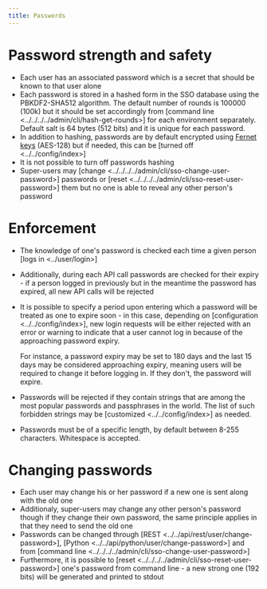 ```yaml
---
title: Passwords
---
```


Password strength and safety
============================

-   Each user has an associated password which is a secret that should be known to that user alone
-   Each password is stored in a hashed form in the SSO database using the PBKDF2-SHA512 algorithm. The default number of rounds
    is 100000 (100k) but it should be set accordingly from [command line \<../../../../admin/cli/hash-get-rounds\>]
    for each environment separately. Default salt is 64 bytes (512 bits) and it is unique for each password.
-   In addition to hashing, passwords are by default encrypted using [Fernet keys](https://cryptography.io/en/latest/fernet/)
    (AES-128) but if needed, this can be
    [turned off \<../../config/index\>]
-   It is not possible to turn off passwords hashing
-   Super-users may
    [change \<../../../../admin/cli/sso-change-user-password\>]
    passwords or
    [reset \<../../../../admin/cli/sso-reset-user-password\>]
    them but no one is able to reveal any other person\'s password

Enforcement
===========

-   The knowledge of one\'s password is checked each time a given person [logs in \<../user/login\>]

-   Additionally, during each API call passwords are checked for their expiry - if a person logged in previously but in the meantime
    the password has expired, all new API calls will be rejected

-   It is possible to specify a period upon entering which a password will be treated as one to expire soon - in this case, depending on
    [configuration \<../../config/index\>], new login requests will be either rejected with an error or warning to indicate
    that a user cannot log in because of the approaching password expiry.

    For instance, a password expiry may be set to 180 days and the last 15 days may be considered approaching expiry,
    meaning users will be required to change it before logging in. If they don\'t, the password will expire.

-   Passwords will be rejected if they contain strings that are among the most popular passwords and passphrases in the world.
    The list of such forbidden strings may be [customized \<../../config/index\>] as needed.

-   Passwords must be of a specific length, by default between 8-255 characters. Whitespace is accepted.

Changing passwords
==================

-   Each user may change his or her password if a new one is sent along with the old one
-   Additionaly, super-users may change any other person\'s password though if they change their own password, the same principle
    applies in that they need to send the old one
-   Passwords can be changed through
    [REST \<../../api/rest/user/change-password\>],
    [Python \<../../api/python/user/change-password\>]
    and from
    [command line \<../../../../admin/cli/sso-change-user-password\>]
-   Furthermore, it is possible to
    [reset \<../../../../admin/cli/sso-reset-user-password\>]
    one\'s password from command line - a new strong one (192 bits) will be generated and printed
    to stdout
